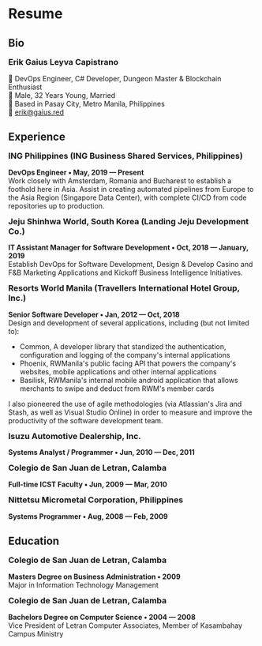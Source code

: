 # Resume


## Bio

<span style="display:block; font-weight:700; line-height:1.2; font-size: 1.17em">Erik Gaius Leyva Capistrano</span>

🐙 DevOps Engineer, C# Developer, Dungeon Master & Blockchain Enthusiast <br/>
🐙 Male, 32 Years Young, Married <br/>
🐙 Based in Pasay City, Metro Manila, Philippines <br/>
🐙 <a href="emailto:erik@gaius.red" style="text-decoration:none;">erik@gaius.red</a>

## Experience

<span style="display:block; font-weight:700; line-height:1.2; font-size: 1.17em">ING Philippines (ING Business Shared Services, Philippines)</span>

**DevOps Engineer • May, 2019 — Present** <br/>
Work closely with Amsterdam, Romania and Bucharest to establish a foothold here in Asia. Assist in creating automated pipelines from Europe to the Asia Region (Singapore Data Center), with complete CI/CD from code repositories up to production.

<span style="display:block; font-weight:700; line-height:1.2; font-size: 1.17em">Jeju Shinhwa World, South Korea (Landing Jeju Development Co.)</span>

**IT Assistant Manager for Software Development • Oct, 2018 — January, 2019** <br/>
Establish DevOps for Software Development, Design & Develop Casino and F&B Marketing Applications and Kickoff Business Intelligence Initiatives.

<span style="display:block; font-weight:700; line-height:1.2; font-size: 1.17em">Resorts World Manila (Travellers International Hotel Group, Inc.)</span>

**Senior Software Developer • Jan, 2012 — Oct, 2018** <br/>
Design and development of several applications, including (but not limited to):

- Common, A developer library that standized the authentication, configuration and logging of the company's internal applications
- Phoenix, RWManila's public facing API that powers the company's websites, mobile applications and other internal applications
- Basilisk, RWManila's internal mobile android application that allows merchants to swipe and deduct from RWM's member cards

I also pioneered the use of agile methodologies (via Atlassian's Jira and Stash, as well as Visual Studio Online) in order to measure and improve the productivity of the software development team.

<span style="display:block; font-weight:700; line-height:1.2; font-size: 1.17em">Isuzu Automotive Dealership, Inc.</span>

**Systems Analyst / Programmer • Jun, 2010 — Dec, 2011** <br/>

<span style="display:block; font-weight:700; line-height:1.2; font-size: 1.17em">Colegio de San Juan de Letran, Calamba</span>

**Full-time ICST Faculty • Jun, 2009 — Mar, 2010** <br/>

<span style="display:block; font-weight:700; line-height:1.2; font-size: 1.17em">Nittetsu Micrometal Corporation, Philippines</span>

**Systems Programmer • Aug, 2008 — Feb, 2009** <br/>

## Education

<span style="display:block; font-weight:700; line-height:1.2; font-size: 1.17em">Colegio de San Juan de Letran, Calamba</span>

**Masters Degree on Business Administration • 2009**<br/>
Major in Information Technology Management

<span style="display:block; font-weight:700; line-height:1.2; font-size: 1.17em">Colegio de San Juan de Letran, Calamba</span>

**Bachelors Degree on Computer Science • 2004 — 2008** <br/>
Vice President of Letran Computer Associates, Member of Kasambahay Campus Ministry

